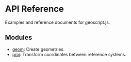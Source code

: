 API Reference
=============

Examples and reference documents for geoscript.js.

Modules
-------

  * [geom](@geom): Create geometries.
  * [proj](@proj): Transform coordinates between reference systems.
